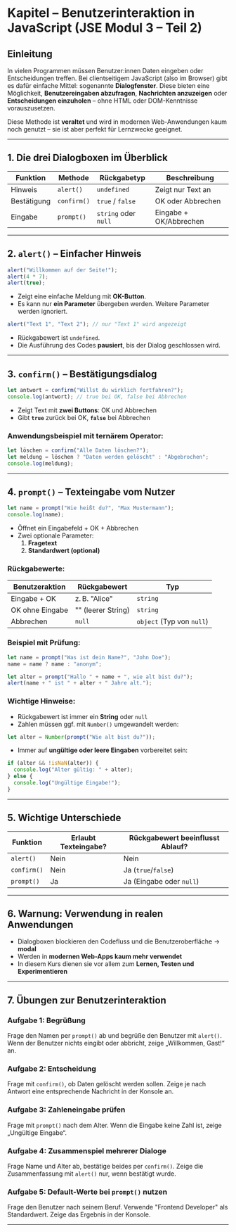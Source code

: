 # Kapitel – Benutzerinteraktion in JavaScript (JSE Modul 3 – Teil 2)

## Einleitung
In vielen Programmen müssen Benutzer:innen Daten eingeben oder Entscheidungen treffen. Bei clientseitigem JavaScript (also im Browser) gibt es dafür einfache Mittel: sogenannte **Dialogfenster**. Diese bieten eine Möglichkeit, **Benutzereingaben abzufragen**, **Nachrichten anzuzeigen** oder **Entscheidungen einzuholen** – ohne HTML oder DOM-Kenntnisse vorauszusetzen.

Diese Methode ist **veraltet** und wird in modernen Web-Anwendungen kaum noch genutzt – sie ist aber perfekt für Lernzwecke geeignet.

---

## 1. Die drei Dialogboxen im Überblick

| Funktion     | Methode     | Rückgabetyp       | Beschreibung |
|--------------|-------------|-------------------|--------------|
| Hinweis      | `alert()`   | `undefined`       | Zeigt nur Text an |
| Bestätigung  | `confirm()` | `true` / `false`  | OK oder Abbrechen |
| Eingabe      | `prompt()`  | `string` oder `null` | Eingabe + OK/Abbrechen |

---

## 2. `alert()` – Einfacher Hinweis

```js
alert("Willkommen auf der Seite!");
alert(4 * 7);
alert(true);
```

- Zeigt eine einfache Meldung mit **OK-Button**.
- Es kann nur **ein Parameter** übergeben werden. Weitere Parameter werden ignoriert.

```js
alert("Text 1", "Text 2"); // nur "Text 1" wird angezeigt
```

- Rückgabewert ist `undefined`.
- Die Ausführung des Codes **pausiert**, bis der Dialog geschlossen wird.

---

## 3. `confirm()` – Bestätigungsdialog

```js
let antwort = confirm("Willst du wirklich fortfahren?");
console.log(antwort); // true bei OK, false bei Abbrechen
```

- Zeigt Text mit **zwei Buttons**: OK und Abbrechen
- Gibt **`true`** zurück bei OK, **`false`** bei Abbrechen

### Anwendungsbeispiel mit ternärem Operator:
```js
let löschen = confirm("Alle Daten löschen?");
let meldung = löschen ? "Daten werden gelöscht" : "Abgebrochen";
console.log(meldung);
```

---

## 4. `prompt()` – Texteingabe vom Nutzer

```js
let name = prompt("Wie heißt du?", "Max Mustermann");
console.log(name);
```

- Öffnet ein Eingabefeld + OK + Abbrechen
- Zwei optionale Parameter:
  1. **Fragetext**
  2. **Standardwert (optional)**

### Rückgabewerte:
| Benutzeraktion   | Rückgabewert     | Typ     |
|------------------|------------------|----------|
| Eingabe + OK     | z. B. "Alice"     | `string` |
| OK ohne Eingabe  | "" (leerer String) | `string` |
| Abbrechen        | `null`            | `object` (Typ von `null`)

### Beispiel mit Prüfung:
```js
let name = prompt("Was ist dein Name?", "John Doe");
name = name ? name : "anonym";

let alter = prompt("Hallo " + name + ", wie alt bist du?");
alert(name + " ist " + alter + " Jahre alt.");
```

### Wichtige Hinweise:
- Rückgabewert ist immer ein **String** oder `null`
- Zahlen müssen ggf. mit `Number()` umgewandelt werden:
```js
let alter = Number(prompt("Wie alt bist du?"));
```
- Immer auf **ungültige oder leere Eingaben** vorbereitet sein:
```js
if (alter && !isNaN(alter)) {
  console.log("Alter gültig: " + alter);
} else {
  console.log("Ungültige Eingabe!");
}
```

---

## 5. Wichtige Unterschiede

| Funktion  | Erlaubt Texteingabe? | Rückgabewert beeinflusst Ablauf? |
|-----------|----------------------|----------------------------------|
| `alert()` | Nein                 | Nein                             |
| `confirm()` | Nein               | Ja (`true`/`false`)              |
| `prompt()` | Ja                  | Ja (Eingabe oder `null`)         |

---

## 6. Warnung: Verwendung in realen Anwendungen

- Dialogboxen blockieren den Codefluss und die Benutzeroberfläche → **modal**
- Werden in **modernen Web-Apps kaum mehr verwendet**
- In diesem Kurs dienen sie vor allem zum **Lernen, Testen und Experimentieren**

---

## 7. Übungen zur Benutzerinteraktion

### Aufgabe 1: Begrüßung
Frage den Namen per `prompt()` ab und begrüße den Benutzer mit `alert()`. Wenn der Benutzer nichts eingibt oder abbricht, zeige „Willkommen, Gast!“ an.

### Aufgabe 2: Entscheidung
Frage mit `confirm()`, ob Daten gelöscht werden sollen. Zeige je nach Antwort eine entsprechende Nachricht in der Konsole an.

### Aufgabe 3: Zahleneingabe prüfen
Frage mit `prompt()` nach dem Alter. Wenn die Eingabe keine Zahl ist, zeige „Ungültige Eingabe“.

### Aufgabe 4: Zusammenspiel mehrerer Dialoge
Frage Name und Alter ab, bestätige beides per `confirm()`. Zeige die Zusammenfassung mit `alert()` nur, wenn bestätigt wurde.

### Aufgabe 5: Default-Werte bei `prompt()` nutzen
Frage den Benutzer nach seinem Beruf. Verwende "Frontend Developer" als Standardwert. Zeige das Ergebnis in der Konsole.

---

